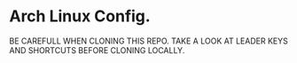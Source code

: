 # Arch Linux Config.

BE CAREFULL WHEN CLONING THIS REPO. TAKE A LOOK AT LEADER KEYS AND SHORTCUTS BEFORE CLONING LOCALLY.
